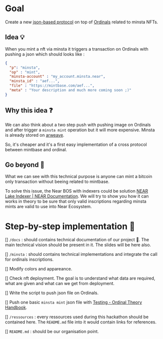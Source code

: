 # Goal 

Create a new [json-based protocol](https://medium.com/@MySsistant/what-is-the-ordinals-protocol-that-brc20-tokens-are-based-on-a1ebe4f00f96) on top of [Ordinals](https://docs.ordinals.com/) related to minsta NFTs.

## Idea 💡

When you mint a nft via minsta it triggers a transaction on Ordinals with pushing a json which should looks like : 
```json
{
  "p": "minsta",
  "op" : "mint",
  "minsta-account" : "my_account.minsta.near",
  "minsta_id" : "aef...",
  "file" : "https://mintbase.com/aef...",
  "meta" : "Your description and much more coming soon ;)"
}
```

## Why this idea ❓

We can also think about a two step push with pushing image on Ordinals and after trigger a `minsta mint` operation but it will more expensive. Minsta is already stored on [arweave](https://docs.arweave.org/developers/).

So, it's cheaper and it's a first easy implementation of a cross protocol between mintbase and ordinal.

## Go beyond 🚀

What we can see with this technical purpose is anyone can mint a bitcoin only transaction without beeing related to mintbase.

To solve this issue, the Near BOS with indexers could be solution [NEAR Lake Indexer | NEAR Documentation](https://docs.near.org/tools/near-lake). We will try to show you how it can works in theory to be sure that only valid inscriptions regarding minsta mints are valid to use into Near Ecosystem. 




# Step-by-step implementation 👣

[] `/docs` : should contains technical documentation of our project 📂. The main technical vision should be present in it. The slides will be here also.

[] `/minsta` : should contains technical implementations and integrate the call for ordinals inscriptions.

  [] Modify colors and appareance. 
  
  [] Check nft deployment. The goal is to understand what data are required, what are given and what can we get from deployment. 

  [] Write the script to push json file on Ordinals. 

  [] Push one basic `minsta mint` json file with [Testing - Ordinal Theory Handbook](https://docs.ordinals.com/guides/testing.html).


[] `/ressources` : every ressources used during this hackathon should be contained here. The `README.md` file into it would contain links for references. 

  
[] `README.md` : should be our organisation point. 






